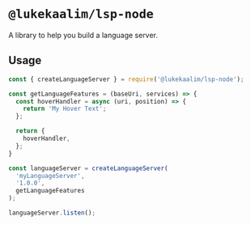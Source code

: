 # `@lukekaalim/lsp-node`

A library to help you build a language server.

## Usage

```js
const { createLanguageServer } = require('@lukekaalim/lsp-node');

const getLanguageFeatures = (baseUri, services) => {
  const hoverHandler = async (uri, position) => {
    return 'My Hover Text';
  };

  return {
    hoverHandler,
  };
}

const languageServer = createLanguageServer(
  'myLanguageServer',
  '1.0.0',
  getLanguageFeatures
);

languageServer.listen();
```